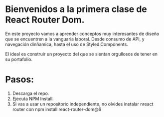 # Bienvenidos a la primera clase de React Router Dom.

En este proyecto vamos a aprender conceptos muy interesantes de diseño que se encuentren a la vanguaria laboral. Desde consumo de API, y navegación dinñamica, hasta el uso de Styled.Components. 

El ideal es construir un proyecto del que se sientan orgullosos de tener en su portafolio.

# Pasos:

1. Descarga el repo.
2. Ejecuta NPM Install.
3. Si vas a usar un repositorio independiente, no olvides instalar nreact router con npm install react-router-dom@6

